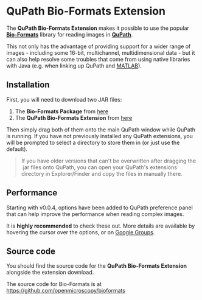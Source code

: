 QuPath Bio-Formats Extension
============================

The **QuPath Bio-Formats Extension** makes it possible to use the popular [**Bio-Formats**](http://www.openmicroscopy.org/site/products/bio-formats) library for reading images in [**QuPath**](http://qupath.github.io).

This not only has the advantage of providing support for a wider range of images - including some 16-bit, multichannel, multidimensional data - but it can also help resolve some troubles that come from using native libraries with Java (e.g. when linking up QuPath and [MATLAB](https://github.com/qupath/qupath-matlab-extension)).


## Installation

First, you will need to download two JAR files:

1. The **Bio-Formats Package** from [here](http://www.openmicroscopy.org/site/products/bio-formats/downloads)
2. The **QuPath Bio-Formats Extension** from [here](https://github.com/petebankhead/qupath-bioformats-extension/releases/latest)

Then simply drag both of them onto the main QuPath window while QuPath is running.  If you have not previously installed any QuPath extensions, you will be prompted to select a directory to store them in (or just use the default).

> If you have older versions that can't be overwritten after dragging the .jar files onto QuPath, you can open your QuPath's extensions directory in Explorer/Finder and copy the files in manually there.


## Performance

Starting with v0.0.4, options have been added to QuPath preference panel that can help improve the performance when reading complex images.

It is **highly recommended** to check these out.  More details are available by hovering the cursor over the options, or on [Google Groups](https://groups.google.com/d/msg/qupath-users/78PpZuu2J1s/su6ZjY0mAgAJ).


## Source code

You should find the source code for the **QuPath Bio-Formats Extension** alongside the extension download.

The source code for Bio-Formats is at https://github.com/openmicroscopy/bioformats